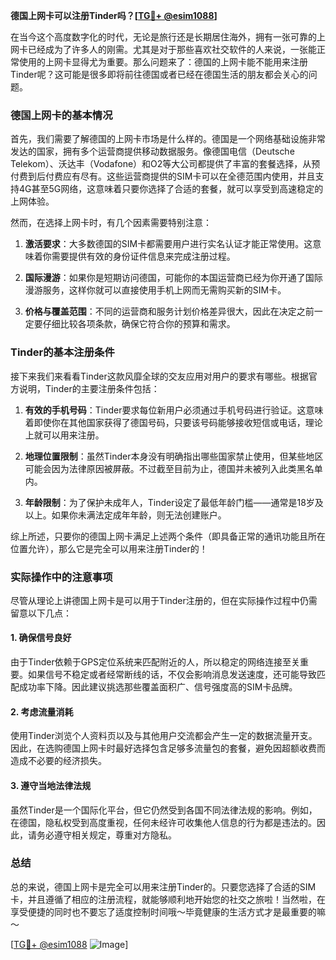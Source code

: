**德国上网卡可以注册Tinder吗？[[TG💪+ @esim1088](https://t.me/s/esim1088)]**

在当今这个高度数字化的时代，无论是旅行还是长期居住海外，拥有一张可靠的上网卡已经成为了许多人的刚需。尤其是对于那些喜欢社交软件的人来说，一张能正常使用的上网卡显得尤为重要。那么问题来了：德国的上网卡能不能用来注册Tinder呢？这可能是很多即将前往德国或者已经在德国生活的朋友都会关心的问题。

### 德国上网卡的基本情况

首先，我们需要了解德国的上网卡市场是什么样的。德国是一个网络基础设施非常发达的国家，拥有多个运营商提供移动数据服务。像德国电信（Deutsche Telekom）、沃达丰（Vodafone）和O2等大公司都提供了丰富的套餐选择，从预付费到后付费应有尽有。这些运营商提供的SIM卡可以在全德范围内使用，并且支持4G甚至5G网络，这意味着只要你选择了合适的套餐，就可以享受到高速稳定的上网体验。

然而，在选择上网卡时，有几个因素需要特别注意：

1. **激活要求**：大多数德国的SIM卡都需要用户进行实名认证才能正常使用。这意味着你需要提供有效的身份证件信息来完成注册过程。
   
2. **国际漫游**：如果你是短期访问德国，可能你的本国运营商已经为你开通了国际漫游服务，这样你就可以直接使用手机上网而无需购买新的SIM卡。

3. **价格与覆盖范围**：不同的运营商和服务计划价格差异很大，因此在决定之前一定要仔细比较各项条款，确保它符合你的预算和需求。

### Tinder的基本注册条件

接下来我们来看看Tinder这款风靡全球的交友应用对用户的要求有哪些。根据官方说明，Tinder的主要注册条件包括：

1. **有效的手机号码**：Tinder要求每位新用户必须通过手机号码进行验证。这意味着即使你在其他国家获得了德国号码，只要该号码能够接收短信或电话，理论上就可以用来注册。

2. **地理位置限制**：虽然Tinder本身没有明确指出哪些国家禁止使用，但某些地区可能会因为法律原因被屏蔽。不过截至目前为止，德国并未被列入此类黑名单内。

3. **年龄限制**：为了保护未成年人，Tinder设定了最低年龄门槛——通常是18岁及以上。如果你未满法定成年年龄，则无法创建账户。

综上所述，只要你的德国上网卡满足上述两个条件（即具备正常的通讯功能且所在位置允许），那么它是完全可以用来注册Tinder的！

### 实际操作中的注意事项

尽管从理论上讲德国上网卡是可以用于Tinder注册的，但在实际操作过程中仍需留意以下几点：

#### 1. 确保信号良好
由于Tinder依赖于GPS定位系统来匹配附近的人，所以稳定的网络连接至关重要。如果信号不稳定或者经常断线的话，不仅会影响消息发送速度，还可能导致匹配成功率下降。因此建议挑选那些覆盖面积广、信号强度高的SIM卡品牌。

#### 2. 考虑流量消耗
使用Tinder浏览个人资料页以及与其他用户交流都会产生一定的数据流量开支。因此，在选购德国上网卡时最好选择包含足够多流量包的套餐，避免因超额收费而造成不必要的经济损失。

#### 3. 遵守当地法律法规
虽然Tinder是一个国际化平台，但它仍然受到各国不同法律法规的影响。例如，在德国，隐私权受到高度重视，任何未经许可收集他人信息的行为都是违法的。因此，请务必遵守相关规定，尊重对方隐私。

### 总结

总的来说，德国上网卡是完全可以用来注册Tinder的。只要您选择了合适的SIM卡，并且遵循了相应的注册流程，就能够顺利地开始您的社交之旅啦！当然啦，在享受便捷的同时也不要忘了适度控制时间哦～毕竟健康的生活方式才是最重要的嘛～

[[TG💪+ @esim1088](https://t.me/s/esim1088) ![Image](https://i.postimg.cc/4NQfJmqS/Snipaste-2025-05-13-00-14-12.png)]